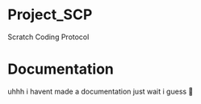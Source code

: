 # Project_SCP
Scratch Coding Protocol
# Documentation
  uhhh i havent made a documentation just wait i guess 🫡
